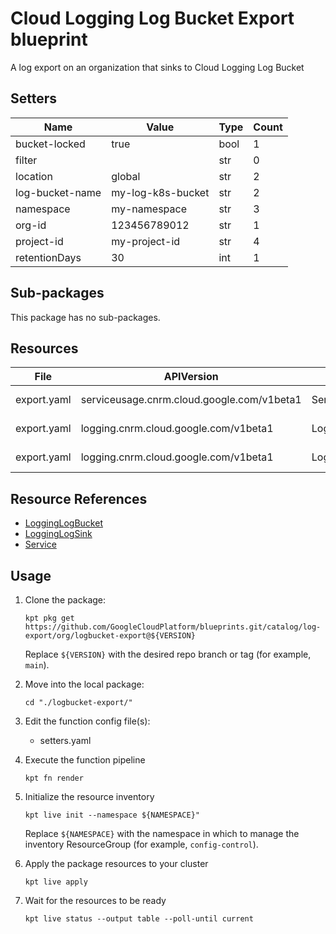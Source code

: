 <!-- BEGINNING OF PRE-COMMIT-BLUEPRINT DOCS HOOK:TITLE -->
# Cloud Logging Log Bucket Export blueprint


<!-- END OF PRE-COMMIT-BLUEPRINT DOCS HOOK:TITLE -->
<!-- BEGINNING OF PRE-COMMIT-BLUEPRINT DOCS HOOK:BODY -->
A log export on an organization that sinks to Cloud Logging Log Bucket

## Setters

|      Name       |       Value       | Type | Count |
|-----------------|-------------------|------|-------|
| bucket-locked   | true              | bool |     1 |
| filter          |                   | str  |     0 |
| location        | global            | str  |     2 |
| log-bucket-name | my-log-k8s-bucket | str  |     2 |
| namespace       | my-namespace      | str  |     3 |
| org-id          |      123456789012 | str  |     1 |
| project-id      | my-project-id     | str  |     4 |
| retentionDays   |                30 | int  |     1 |

## Sub-packages

This package has no sub-packages.

## Resources

|    File     |                 APIVersion                 |       Kind       |             Name              |  Namespace   |
|-------------|--------------------------------------------|------------------|-------------------------------|--------------|
| export.yaml | serviceusage.cnrm.cloud.google.com/v1beta1 | Service          | my-project-id-logbucket       | my-namespace |
| export.yaml | logging.cnrm.cloud.google.com/v1beta1      | LoggingLogSink   | 123456789012-orglogbucketsink | my-namespace |
| export.yaml | logging.cnrm.cloud.google.com/v1beta1      | LoggingLogBucket | my-log-k8s-bucket             | my-namespace |

## Resource References

- [LoggingLogBucket](https://cloud.google.com/config-connector/docs/reference/resource-docs/logging/logginglogbucket)
- [LoggingLogSink](https://cloud.google.com/config-connector/docs/reference/resource-docs/logging/logginglogsink)
- [Service](https://cloud.google.com/config-connector/docs/reference/resource-docs/serviceusage/service)

## Usage

1.  Clone the package:
    ```shell
    kpt pkg get https://github.com/GoogleCloudPlatform/blueprints.git/catalog/log-export/org/logbucket-export@${VERSION}
    ```
    Replace `${VERSION}` with the desired repo branch or tag
    (for example, `main`).

1.  Move into the local package:
    ```shell
    cd "./logbucket-export/"
    ```

1.  Edit the function config file(s):
    - setters.yaml

1.  Execute the function pipeline
    ```shell
    kpt fn render
    ```

1.  Initialize the resource inventory
    ```shell
    kpt live init --namespace ${NAMESPACE}"
    ```
    Replace `${NAMESPACE}` with the namespace in which to manage
    the inventory ResourceGroup (for example, `config-control`).

1.  Apply the package resources to your cluster
    ```shell
    kpt live apply
    ```

1.  Wait for the resources to be ready
    ```shell
    kpt live status --output table --poll-until current
    ```

<!-- END OF PRE-COMMIT-BLUEPRINT DOCS HOOK:BODY -->
